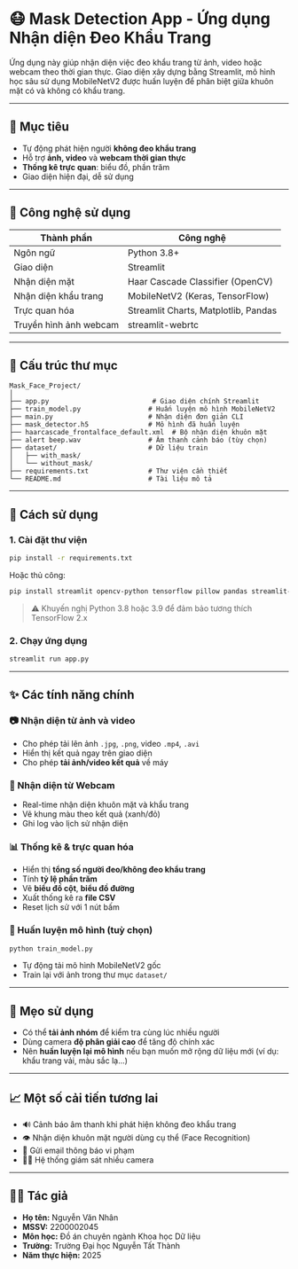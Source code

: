 
# 😷 Mask Detection App - Ứng dụng Nhận diện Đeo Khẩu Trang

Ứng dụng này giúp nhận diện việc đeo khẩu trang từ ảnh, video hoặc webcam theo thời gian thực. Giao diện xây dựng bằng Streamlit, mô hình học sâu sử dụng MobileNetV2 được huấn luyện để phân biệt giữa khuôn mặt có và không có khẩu trang.

---

## 🎯 Mục tiêu

- Tự động phát hiện người **không đeo khẩu trang**
- Hỗ trợ **ảnh, video** và **webcam thời gian thực**
- **Thống kê trực quan**: biểu đồ, phần trăm
- Giao diện hiện đại, dễ sử dụng

---

## 🧰 Công nghệ sử dụng

| Thành phần        | Công nghệ                             |
|-------------------|----------------------------------------|
| Ngôn ngữ          | Python 3.8+                            |
| Giao diện         | Streamlit                             |
| Nhận diện mặt     | Haar Cascade Classifier (OpenCV)       |
| Nhận diện khẩu trang | MobileNetV2 (Keras, TensorFlow)     |
| Trực quan hóa     | Streamlit Charts, Matplotlib, Pandas   |
| Truyền hình ảnh webcam | streamlit-webrtc                 |

---

## 📂 Cấu trúc thư mục

```
Mask_Face_Project/
│
├── app.py                          # Giao diện chính Streamlit
├── train_model.py                 # Huấn luyện mô hình MobileNetV2
├── main.py                        # Nhận diện đơn giản CLI
├── mask_detector.h5               # Mô hình đã huấn luyện
├── haarcascade_frontalface_default.xml  # Bộ nhận diện khuôn mặt
├── alert beep.wav                 # Âm thanh cảnh báo (tùy chọn)
├── dataset/                       # Dữ liệu train
│   ├── with_mask/
│   └── without_mask/
├── requirements.txt               # Thư viện cần thiết
└── README.md                      # Tài liệu mô tả
```

---

## 🚀 Cách sử dụng

### 1. Cài đặt thư viện

```bash
pip install -r requirements.txt
```

Hoặc thủ công:

```bash
pip install streamlit opencv-python tensorflow pillow pandas streamlit-webrtc
```

> ⚠️ Khuyến nghị Python 3.8 hoặc 3.9 để đảm bảo tương thích TensorFlow 2.x

### 2. Chạy ứng dụng

```bash
streamlit run app.py
```

---

## ✨ Các tính năng chính

### 📷 Nhận diện từ ảnh và video
- Cho phép tải lên ảnh `.jpg`, `.png`, video `.mp4`, `.avi`
- Hiển thị kết quả ngay trên giao diện
- Cho phép **tải ảnh/video kết quả** về máy

### 🎥 Nhận diện từ Webcam
- Real-time nhận diện khuôn mặt và khẩu trang
- Vẽ khung màu theo kết quả (xanh/đỏ)
- Ghi log vào lịch sử nhận diện

### 📊 Thống kê & trực quan hóa
- Hiển thị **tổng số người đeo/không đeo khẩu trang**
- Tính **tỷ lệ phần trăm**
- Vẽ **biểu đồ cột**, **biểu đồ đường**
- Xuất thống kê ra **file CSV**
- Reset lịch sử với 1 nút bấm

### 🧠 Huấn luyện mô hình (tuỳ chọn)

```bash
python train_model.py
```

- Tự động tải mô hình MobileNetV2 gốc
- Train lại với ảnh trong thư mục `dataset/`

---

## 📌 Mẹo sử dụng

- Có thể **tải ảnh nhóm** để kiểm tra cùng lúc nhiều người
- Dùng camera **độ phân giải cao** để tăng độ chính xác
- Nên **huấn luyện lại mô hình** nếu bạn muốn mở rộng dữ liệu mới (ví dụ: khẩu trang vải, màu sắc lạ...)

---

## 📈 Một số cải tiến tương lai

- 🔊 Cảnh báo âm thanh khi phát hiện không đeo khẩu trang
- 👁️ Nhận diện khuôn mặt người dùng cụ thể (Face Recognition)
- 📧 Gửi email thông báo vi phạm
- 🕵️‍♂️ Hệ thống giám sát nhiều camera

---

## 👨‍💻 Tác giả

- **Họ tên:** Nguyễn Văn Nhân  
- **MSSV:** 2200002045
- **Môn học:** Đồ án chuyên ngành Khoa học Dữ liệu  
- **Trường:** Trường Đại học Nguyễn Tất Thành 
- **Năm thực hiện:** 2025